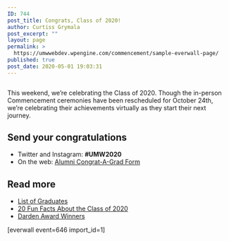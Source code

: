 ```yaml
---
ID: 744
post_title: Congrats, Class of 2020!
author: Curtiss Grymala
post_excerpt: ""
layout: page
permalink: >
  https://umwwebdev.wpengine.com/commencement/sample-everwall-page/
published: true
post_date: 2020-05-01 19:03:31
---
```

<!-- wp:image -->
<figure class="wp-block-image"><img src="http://www.umw.edu/commencement/wp-content/uploads/sites/13/2020/04/2020-Class-Picture-1-scaled-e1587154715141.jpg" alt=""/></figure>
<!-- /wp:image -->

<!-- wp:paragraph -->
<p>This weekend, we’re celebrating the Class of 2020. Though the in-person Commencement ceremonies have been rescheduled for October 24th, we’re celebrating their achievements virtually as they start their next journey.</p>
<!-- /wp:paragraph -->

<!-- wp:columns -->
<div class="wp-block-columns"><!-- wp:column -->
<div class="wp-block-column"><!-- wp:heading -->
<h2>Send your congratulations</h2>
<!-- /wp:heading -->

<!-- wp:list -->
<ul><li>Twitter and Instagram: <strong>#UMW2020</strong></li><li>On the web: <a href="https://www.alumni.umw.edu/s/1588/rd17/interior.aspx?sid=1588&amp;gid=1&amp;pgid=2621&amp;cid=6065">Alumni Congrat-A-Grad Form</a></li></ul>
<!-- /wp:list --></div>
<!-- /wp:column -->

<!-- wp:column -->
<div class="wp-block-column"><!-- wp:heading -->
<h2>Read more</h2>
<!-- /wp:heading -->

<!-- wp:list -->
<ul><li><a href="#">List of Graduates</a></li><li><a href="#">20 Fun Facts About the Class of 2020</a></li><li><a href="#">Darden Award Winners</a></li></ul>
<!-- /wp:list --></div>
<!-- /wp:column --></div>
<!-- /wp:columns -->

<!-- wp:shortcode -->
[everwall event=646 import_id=1]
<!-- /wp:shortcode -->

<!-- wp:nextpage -->
<!--nextpage-->
<!-- /wp:nextpage -->